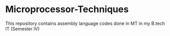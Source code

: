 # Microprocessor-Techniques
This repository contains assembly language codes done in MT in my B.tech IT (Semester IV)
